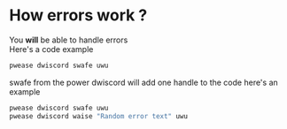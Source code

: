 # How errors work ?
You **will** be able to handle errors
<br>
Here's a code example
```js
pwease dwiscord swafe uwu
```
swafe from the power dwiscord will add one handle to the code
here's an example
```js
pwease dwiscord swafe uwu
pwease dwiscord waise "Random error text" uwu
```
